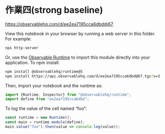 # 作業四(strong baseline)

https://observablehq.com/d/ee2ea7195cca6dbd@67

View this notebook in your browser by running a web server in this folder. For
example:

~~~sh
npx http-server
~~~

Or, use the [Observable Runtime](https://github.com/observablehq/runtime) to
import this module directly into your application. To npm install:

~~~sh
npm install @observablehq/runtime@5
npm install https://api.observablehq.com/d/ee2ea7195cca6dbd@67.tgz?v=3
~~~

Then, import your notebook and the runtime as:

~~~js
import {Runtime, Inspector} from "@observablehq/runtime";
import define from "ee2ea7195cca6dbd";
~~~

To log the value of the cell named “foo”:

~~~js
const runtime = new Runtime();
const main = runtime.module(define);
main.value("foo").then(value => console.log(value));
~~~
